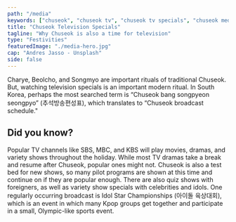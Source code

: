 ```yaml
---
path: "/media"
keywords: ["chuseok", "chuseok tv", "chuseok tv specials", "chuseok media", "chuseok shows", "추석방송편성표"]
title: "Chuseok Television Specials"
tagline: "Why Chuseok is also a time for television"
type: "Festivities"
featuredImage: "./media-hero.jpg"
cap: "Andres Jasso - Unsplash"
side: false
---
```


<p>
Charye, Beolcho, and Songmyo are important rituals of traditional Chuseok. But, watching television specials is an important modern ritual. In South Korea, perhaps the most searched term is “Chuseok bang songpyeon seongpyo” (추석방송편성표), which translates to “Chuseok broadcast schedule."
</p>
<h2 class="blog-header--2">Did you know?</h2>
<p>
Popular TV channels like SBS, MBC, and KBS will play movies, dramas, and variety shows throughout the holiday. While most TV dramas take a break and resume after Chuseok, popular ones might not. Chuseok is also a test bed for new shows, so many pilot programs are shown at this time and continue on if they are popular enough. There are also quiz shows with foreigners, as well as variety show specials with celebrities and idols. One regularly occurring broadcast is Idol Star Championships (아이돌 육상대회), which is an event in which many Kpop groups get together and participate in a small, Olympic-like sports event. 
</p>
